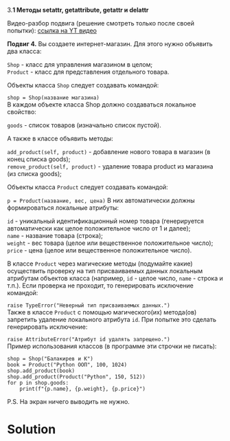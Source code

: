 3.**1 Методы __setattr__, __getattribute__, __getattr__ и __delattr__**

Видео-разбор подвига (решение смотреть только после
своей попытки): [ссылка на YT видео](https://youtu.be/DVydksYIejk)

**Подвиг 4.** Вы создаете интернет-магазин. Для этого нужно объявить два класса:

`Shop` - класс для управления магазином в целом;\
`Product` - класс для представления отдельного товара.

Объекты класса `Shop` следует создавать командой:

`shop = Shop(название магазина)`\
В каждом объекте класса Shop должно создаваться
локальное свойство:

`goods` - список товаров (изначально список пустой).

А также в классе объявить методы:

`add_product(self, product)` - добавление нового 
товара в магазин (в конец списка goods);\
`remove_product(self, product)` - удаление товара
product из магазина (из списка goods);

Объекты класса `Product` следует создавать командой:

`p = Product(название, вес, цена)`
В них автоматически должны формироваться локальные
атрибуты:

`id` - уникальный идентификационный номер товара
(генерируется автоматически как целое положительное
число от 1 и далее);\
`name` - название товара (строка);\
`weight` - вес товара (целое или вещественное
положительное число);\
`price` - цена (целое или вещественное положительное число).

В классе `Product` через магические методы (подумайте
какие) осуществить проверку на тип присваиваемых данных
локальным атрибутам объектов класса (например, `id` - целое
число, `name` - строка и т.п.). Если проверка не проходит, 
то генерировать исключение командой:

`raise TypeError("Неверный тип присваиваемых данных.")`\
Также в классе `Product` с помощью магического(их) 
метода(ов) запретить удаление локального атрибута `id`.
При попытке это сделать генерировать исключение:

`raise AttributeError("Атрибут id удалять запрещено.")`\
Пример использования классов (в программе эти строчки не
писать):
```
shop = Shop("Балакирев и К")
book = Product("Python ООП", 100, 1024)
shop.add_product(book)
shop.add_product(Product("Python", 150, 512))
for p in shop.goods:
    print(f"{p.name}, {p.weight}, {p.price}")
```
P.S. На экран ничего выводить не нужно. 

# Solution

```

```
